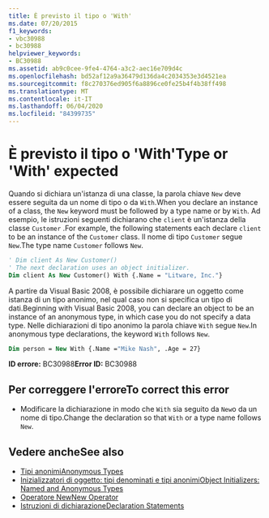 ```yaml
---
title: È previsto il tipo o 'With'
ms.date: 07/20/2015
f1_keywords:
- vbc30988
- bc30988
helpviewer_keywords:
- BC30988
ms.assetid: ab9c0cee-9fe4-4764-a3c2-aec16e709d4c
ms.openlocfilehash: bd52af12a9a36479d136da4c2034353e3d4521ea
ms.sourcegitcommit: f8c270376ed905f6a8896ce0fe25b4f4b38ff498
ms.translationtype: MT
ms.contentlocale: it-IT
ms.lasthandoff: 06/04/2020
ms.locfileid: "84399735"
---
```

# <a name="type-or-with-expected"></a><span data-ttu-id="63d63-102">È previsto il tipo o 'With'</span><span class="sxs-lookup"><span data-stu-id="63d63-102">Type or 'With' expected</span></span>
<span data-ttu-id="63d63-103">Quando si dichiara un'istanza di una classe, la parola chiave `New` deve essere seguita da un nome di tipo o da `With`.</span><span class="sxs-lookup"><span data-stu-id="63d63-103">When you declare an instance of a class, the `New` keyword must be followed by a type name or by `With`.</span></span> <span data-ttu-id="63d63-104">Ad esempio, le istruzioni seguenti dichiarano che `client` è un'istanza della classe `Customer` .</span><span class="sxs-lookup"><span data-stu-id="63d63-104">For example, the following statements each declare `client` to be an instance of the `Customer` class.</span></span> <span data-ttu-id="63d63-105">Il nome di tipo `Customer` segue `New`.</span><span class="sxs-lookup"><span data-stu-id="63d63-105">The type name `Customer` follows `New`.</span></span>  
  
```vb  
' Dim client As New Customer()  
' The next declaration uses an object initializer.  
Dim client As New Customer() With {.Name = "Litware, Inc."}  
```  
  
 <span data-ttu-id="63d63-106">A partire da Visual Basic 2008, è possibile dichiarare un oggetto come istanza di un tipo anonimo, nel qual caso non si specifica un tipo di dati.</span><span class="sxs-lookup"><span data-stu-id="63d63-106">Beginning with Visual Basic 2008, you can declare an object to be an instance of an anonymous type, in which case you do not specify a data type.</span></span> <span data-ttu-id="63d63-107">Nelle dichiarazioni di tipo anonimo la parola chiave `With` segue `New`.</span><span class="sxs-lookup"><span data-stu-id="63d63-107">In anonymous type declarations, the keyword `With` follows `New`.</span></span>  
  
```vb  
Dim person = New With {.Name ="Mike Nash", .Age = 27}  
```  
  
 <span data-ttu-id="63d63-108">**ID errore:** BC30988</span><span class="sxs-lookup"><span data-stu-id="63d63-108">**Error ID:** BC30988</span></span>  
  
## <a name="to-correct-this-error"></a><span data-ttu-id="63d63-109">Per correggere l'errore</span><span class="sxs-lookup"><span data-stu-id="63d63-109">To correct this error</span></span>  
  
- <span data-ttu-id="63d63-110">Modificare la dichiarazione in modo che `With` sia seguito da `New`o da un nome di tipo.</span><span class="sxs-lookup"><span data-stu-id="63d63-110">Change the declaration so that `With` or a type name follows `New`.</span></span>  
  
## <a name="see-also"></a><span data-ttu-id="63d63-111">Vedere anche</span><span class="sxs-lookup"><span data-stu-id="63d63-111">See also</span></span>

- [<span data-ttu-id="63d63-112">Tipi anonimi</span><span class="sxs-lookup"><span data-stu-id="63d63-112">Anonymous Types</span></span>](../programming-guide/language-features/objects-and-classes/anonymous-types.md)
- [<span data-ttu-id="63d63-113">Inizializzatori di oggetto: tipi denominati e tipi anonimi</span><span class="sxs-lookup"><span data-stu-id="63d63-113">Object Initializers: Named and Anonymous Types</span></span>](../programming-guide/language-features/objects-and-classes/object-initializers-named-and-anonymous-types.md)
- [<span data-ttu-id="63d63-114">Operatore New</span><span class="sxs-lookup"><span data-stu-id="63d63-114">New Operator</span></span>](../language-reference/operators/new-operator.md)
- [<span data-ttu-id="63d63-115">Istruzioni di dichiarazione</span><span class="sxs-lookup"><span data-stu-id="63d63-115">Declaration Statements</span></span>](../programming-guide/language-features/statements.md#declaration-statements)
